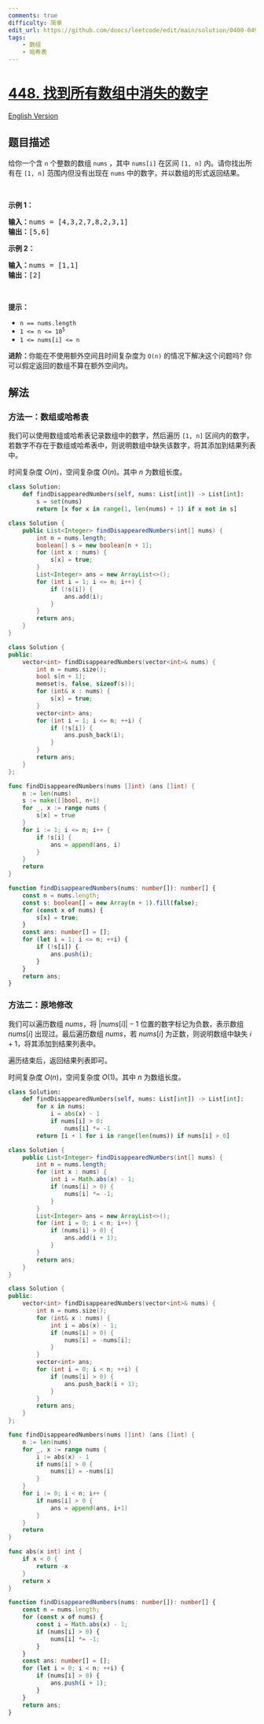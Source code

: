 ```yaml
---
comments: true
difficulty: 简单
edit_url: https://github.com/doocs/leetcode/edit/main/solution/0400-0499/0448.Find%20All%20Numbers%20Disappeared%20in%20an%20Array/README.md
tags:
    - 数组
    - 哈希表
---
```


# [448. 找到所有数组中消失的数字](https://leetcode.cn/problems/find-all-numbers-disappeared-in-an-array)

[English Version](/solution/0400-0499/0448.Find%20All%20Numbers%20Disappeared%20in%20an%20Array/README_EN.md)

## 题目描述

<!-- 这里写题目描述 -->

<p>给你一个含 <code>n</code> 个整数的数组 <code>nums</code> ，其中 <code>nums[i]</code> 在区间 <code>[1, n]</code> 内。请你找出所有在 <code>[1, n]</code> 范围内但没有出现在 <code>nums</code> 中的数字，并以数组的形式返回结果。</p>

<p> </p>

<p><strong>示例 1：</strong></p>

<pre>
<strong>输入：</strong>nums = [4,3,2,7,8,2,3,1]
<strong>输出：</strong>[5,6]
</pre>

<p><strong>示例 2：</strong></p>

<pre>
<strong>输入：</strong>nums = [1,1]
<strong>输出：</strong>[2]
</pre>

<p> </p>

<p><strong>提示：</strong></p>

<ul>
	<li><code>n == nums.length</code></li>
	<li><code>1 <= n <= 10<sup>5</sup></code></li>
	<li><code>1 <= nums[i] <= n</code></li>
</ul>

<p><strong>进阶：</strong>你能在不使用额外空间且时间复杂度为<em> </em><code>O(n)</code><em> </em>的情况下解决这个问题吗? 你可以假定返回的数组不算在额外空间内。</p>

## 解法

### 方法一：数组或哈希表

我们可以使用数组或哈希表记录数组中的数字，然后遍历 `[1, n]` 区间内的数字，若数字不存在于数组或哈希表中，则说明数组中缺失该数字，将其添加到结果列表中。

时间复杂度 $O(n)$，空间复杂度 $O(n)$。其中 $n$ 为数组长度。

<!-- tabs:start -->

```python
class Solution:
    def findDisappearedNumbers(self, nums: List[int]) -> List[int]:
        s = set(nums)
        return [x for x in range(1, len(nums) + 1) if x not in s]
```

```java
class Solution {
    public List<Integer> findDisappearedNumbers(int[] nums) {
        int n = nums.length;
        boolean[] s = new boolean[n + 1];
        for (int x : nums) {
            s[x] = true;
        }
        List<Integer> ans = new ArrayList<>();
        for (int i = 1; i <= n; i++) {
            if (!s[i]) {
                ans.add(i);
            }
        }
        return ans;
    }
}
```

```cpp
class Solution {
public:
    vector<int> findDisappearedNumbers(vector<int>& nums) {
        int n = nums.size();
        bool s[n + 1];
        memset(s, false, sizeof(s));
        for (int& x : nums) {
            s[x] = true;
        }
        vector<int> ans;
        for (int i = 1; i <= n; ++i) {
            if (!s[i]) {
                ans.push_back(i);
            }
        }
        return ans;
    }
};
```

```go
func findDisappearedNumbers(nums []int) (ans []int) {
	n := len(nums)
	s := make([]bool, n+1)
	for _, x := range nums {
		s[x] = true
	}
	for i := 1; i <= n; i++ {
		if !s[i] {
			ans = append(ans, i)
		}
	}
	return
}
```

```ts
function findDisappearedNumbers(nums: number[]): number[] {
    const n = nums.length;
    const s: boolean[] = new Array(n + 1).fill(false);
    for (const x of nums) {
        s[x] = true;
    }
    const ans: number[] = [];
    for (let i = 1; i <= n; ++i) {
        if (!s[i]) {
            ans.push(i);
        }
    }
    return ans;
}
```

<!-- tabs:end -->

### 方法二：原地修改

我们可以遍历数组 $nums$，将 $|nums[i]|-1$ 位置的数字标记为负数，表示数组 $nums[i]$ 出现过。最后遍历数组 $nums$，若 $nums[i]$ 为正数，则说明数组中缺失 $i+1$，将其添加到结果列表中。

遍历结束后，返回结果列表即可。

时间复杂度 $O(n)$，空间复杂度 $O(1)$。其中 $n$ 为数组长度。

<!-- tabs:start -->

```python
class Solution:
    def findDisappearedNumbers(self, nums: List[int]) -> List[int]:
        for x in nums:
            i = abs(x) - 1
            if nums[i] > 0:
                nums[i] *= -1
        return [i + 1 for i in range(len(nums)) if nums[i] > 0]
```

```java
class Solution {
    public List<Integer> findDisappearedNumbers(int[] nums) {
        int n = nums.length;
        for (int x : nums) {
            int i = Math.abs(x) - 1;
            if (nums[i] > 0) {
                nums[i] *= -1;
            }
        }
        List<Integer> ans = new ArrayList<>();
        for (int i = 0; i < n; i++) {
            if (nums[i] > 0) {
                ans.add(i + 1);
            }
        }
        return ans;
    }
}
```

```cpp
class Solution {
public:
    vector<int> findDisappearedNumbers(vector<int>& nums) {
        int n = nums.size();
        for (int& x : nums) {
            int i = abs(x) - 1;
            if (nums[i] > 0) {
                nums[i] = -nums[i];
            }
        }
        vector<int> ans;
        for (int i = 0; i < n; ++i) {
            if (nums[i] > 0) {
                ans.push_back(i + 1);
            }
        }
        return ans;
    }
};
```

```go
func findDisappearedNumbers(nums []int) (ans []int) {
	n := len(nums)
	for _, x := range nums {
		i := abs(x) - 1
		if nums[i] > 0 {
			nums[i] = -nums[i]
		}
	}
	for i := 0; i < n; i++ {
		if nums[i] > 0 {
			ans = append(ans, i+1)
		}
	}
	return
}

func abs(x int) int {
	if x < 0 {
		return -x
	}
	return x
}
```

```ts
function findDisappearedNumbers(nums: number[]): number[] {
    const n = nums.length;
    for (const x of nums) {
        const i = Math.abs(x) - 1;
        if (nums[i] > 0) {
            nums[i] *= -1;
        }
    }
    const ans: number[] = [];
    for (let i = 0; i < n; ++i) {
        if (nums[i] > 0) {
            ans.push(i + 1);
        }
    }
    return ans;
}
```

<!-- tabs:end -->

<!-- end -->
